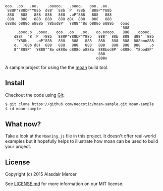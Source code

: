     ooo. .oo.  .oo.    .ooooo.   .oooo.   ooo. .oo.
    `888P"Y88bP"Y88b  d88' `88b `P  )88b  `888P"Y88b
     888   888   888  888   888  .oP"888   888   888
     888   888   888  888   888 d8(  888   888   888
    o888o o888o o888o `Y8bod8P' `Y888""8o o888o o888o   oooo
                                                        `888
         .oooo.o  .oooo.   ooo. .oo.  .oo.   oo.ooooo.   888   .ooooo.
        d88(  "8 `P  )88b  `888P"Y88bP"Y88b   888' `88b  888  d88' `88b
        `"Y88b.   .oP"888   888   888   888   888   888  888  888ooo888
        o.  )88b d8(  888   888   888   888   888   888  888  888    .o
        8""888P' `Y888""8o o888o o888o o888o  888bod8P' o888o `Y8bod8P'
                                              888
                                             o888o

A sample project for using the the [moan](https://github.com/neocotic/moan) build tool.

## Install

Checkout the code using [Git](https://git-scm.com):

``` bash
$ git clone https://github.com/neocotic/moan-sample.git moan-sample
$ cd moan-sample
```

## What now?

Take a look at the `Moaning.js` file in this project. It doesn't offer real-world examples but it hopefully helps to
illustrate how moan can be used to build your project.

## License

Copyright (c) 2015 Alasdair Mercer

See [LICENSE.md](https://github.com/neocotic/moan-sample/blob/master/LICENSE.md) for more information on our MIT
license.